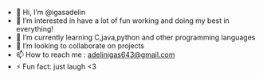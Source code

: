 - 👋 Hi, I’m @igasadelin
- 👀 I’m interested in have a lot of fun working and doing my best in everything!
- 🌱 I’m currently learning C,java,python and other programming languages
- 💞️ I’m looking to collaborate on projects
- 📫 How to reach me : adelinigas643@gmail.com 
- ⚡ Fun fact: just laugh <3

<!---
igasadelin/igasadelin is a ✨ special ✨ repository because its `README.md` (this file) appears on your GitHub profile.
You can click the Preview link to take a look at your changes.
--->
